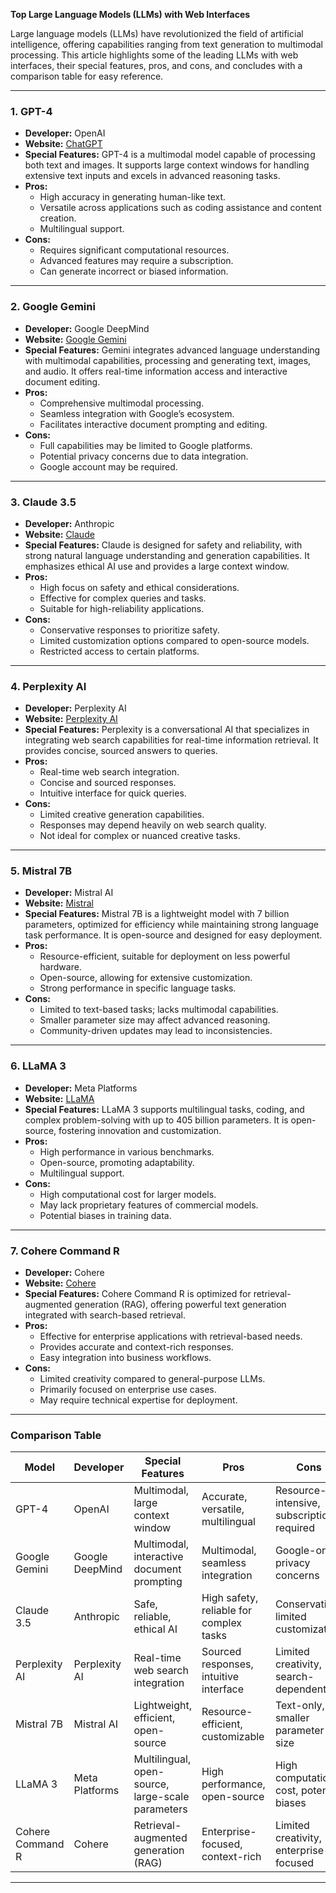 
**Top Large Language Models (LLMs) with Web Interfaces**

Large language models (LLMs) have revolutionized the field of artificial intelligence, offering capabilities ranging from text generation to multimodal processing. This article highlights some of the leading LLMs with web interfaces, their special features, pros, and cons, and concludes with a comparison table for easy reference.

---

### 1. **GPT-4**
- **Developer:** OpenAI  
- **Website:** [ChatGPT](https://chat.openai.com/)  
- **Special Features:** GPT-4 is a multimodal model capable of processing both text and images. It supports large context windows for handling extensive text inputs and excels in advanced reasoning tasks.  
- **Pros:**  
  - High accuracy in generating human-like text.  
  - Versatile across applications such as coding assistance and content creation.  
  - Multilingual support.  
- **Cons:**  
  - Requires significant computational resources.  
  - Advanced features may require a subscription.  
  - Can generate incorrect or biased information.

---

### 2. **Google Gemini**
- **Developer:** Google DeepMind  
- **Website:** [Google Gemini](https://gemini.google.com/)  
- **Special Features:** Gemini integrates advanced language understanding with multimodal capabilities, processing and generating text, images, and audio. It offers real-time information access and interactive document editing.  
- **Pros:**  
  - Comprehensive multimodal processing.  
  - Seamless integration with Google’s ecosystem.  
  - Facilitates interactive document prompting and editing.  
- **Cons:**  
  - Full capabilities may be limited to Google platforms.  
  - Potential privacy concerns due to data integration.  
  - Google account may be required.

---

### 3. **Claude 3.5**
- **Developer:** Anthropic  
- **Website:** [Claude](https://www.anthropic.com/)  
- **Special Features:** Claude is designed for safety and reliability, with strong natural language understanding and generation capabilities. It emphasizes ethical AI use and provides a large context window.  
- **Pros:**  
  - High focus on safety and ethical considerations.  
  - Effective for complex queries and tasks.  
  - Suitable for high-reliability applications.  
- **Cons:**  
  - Conservative responses to prioritize safety.  
  - Limited customization options compared to open-source models.  
  - Restricted access to certain platforms.

---

### 4. **Perplexity AI**
- **Developer:** Perplexity AI  
- **Website:** [Perplexity AI](https://www.perplexity.ai/)  
- **Special Features:** Perplexity is a conversational AI that specializes in integrating web search capabilities for real-time information retrieval. It provides concise, sourced answers to queries.  
- **Pros:**  
  - Real-time web search integration.  
  - Concise and sourced responses.  
  - Intuitive interface for quick queries.  
- **Cons:**  
  - Limited creative generation capabilities.  
  - Responses may depend heavily on web search quality.  
  - Not ideal for complex or nuanced creative tasks.

---

### 5. **Mistral 7B**
- **Developer:** Mistral AI  
- **Website:** [Mistral](https://www.mistral.ai/)  
- **Special Features:** Mistral 7B is a lightweight model with 7 billion parameters, optimized for efficiency while maintaining strong language task performance. It is open-source and designed for easy deployment.  
- **Pros:**  
  - Resource-efficient, suitable for deployment on less powerful hardware.  
  - Open-source, allowing for extensive customization.  
  - Strong performance in specific language tasks.  
- **Cons:**  
  - Limited to text-based tasks; lacks multimodal capabilities.  
  - Smaller parameter size may affect advanced reasoning.  
  - Community-driven updates may lead to inconsistencies.

---

### 6. **LLaMA 3**
- **Developer:** Meta Platforms  
- **Website:** [LLaMA](https://ai.meta.com/)  
- **Special Features:** LLaMA 3 supports multilingual tasks, coding, and complex problem-solving with up to 405 billion parameters. It is open-source, fostering innovation and customization.  
- **Pros:**  
  - High performance in various benchmarks.  
  - Open-source, promoting adaptability.  
  - Multilingual support.  
- **Cons:**  
  - High computational cost for larger models.  
  - May lack proprietary features of commercial models.  
  - Potential biases in training data.

---

### 7. **Cohere Command R**
- **Developer:** Cohere  
- **Website:** [Cohere](https://cohere.ai/)  
- **Special Features:** Cohere Command R is optimized for retrieval-augmented generation (RAG), offering powerful text generation integrated with search-based retrieval.  
- **Pros:**  
  - Effective for enterprise applications with retrieval-based needs.  
  - Provides accurate and context-rich responses.  
  - Easy integration into business workflows.  
- **Cons:**  
  - Limited creativity compared to general-purpose LLMs.  
  - Primarily focused on enterprise use cases.  
  - May require technical expertise for deployment.

---

### Comparison Table

| **Model**         | **Developer**     | **Special Features**                                | **Pros**                                | **Cons**                                  | **Website**                        |
|--------------------|-------------------|----------------------------------------------------|-----------------------------------------|-------------------------------------------|------------------------------------|
| GPT-4             | OpenAI           | Multimodal, large context window                   | Accurate, versatile, multilingual       | Resource-intensive, subscription required | [Link](https://chat.openai.com/)  |
| Google Gemini     | Google DeepMind  | Multimodal, interactive document prompting         | Multimodal, seamless integration        | Google-only, privacy concerns             | [Link](https://gemini.google.com/)|
| Claude 3.5        | Anthropic        | Safe, reliable, ethical AI                        | High safety, reliable for complex tasks | Conservative, limited customization       | [Link](https://www.anthropic.com/)|
| Perplexity AI     | Perplexity AI    | Real-time web search integration                  | Sourced responses, intuitive interface  | Limited creativity, search-dependent      | [Link](https://www.perplexity.ai/)|
| Mistral 7B        | Mistral AI       | Lightweight, efficient, open-source               | Resource-efficient, customizable        | Text-only, smaller parameter size         | [Link](https://www.mistral.ai/)   |
| LLaMA 3           | Meta Platforms   | Multilingual, open-source, large-scale parameters | High performance, open-source           | High computational cost, potential biases | [Link](https://ai.meta.com/)       |
| Cohere Command R  | Cohere           | Retrieval-augmented generation (RAG)              | Enterprise-focused, context-rich        | Limited creativity, enterprise-focused    | [Link](https://cohere.ai/)        |

---



